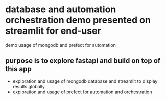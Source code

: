 # database and automation orchestration demo presented on streamlit for end-user
demo usage of mongodb and prefect for automation

## purpose is to explore fastapi and build on top of this app
- exploration and usage of mongodb database and streamlit to display results globally
- exploration and usage of prefect for automation and orchestration

